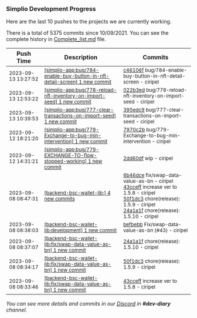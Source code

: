 
### Simplio Development Progress

Here are the last 10 pushes to the projects we are currently working.

There is a total of 5375 commits since 10/09/2021. You can see the complete history in
 [Complete_list.md](Complete_list.md) file.

| Push Time | Description | Commits |
| --- | --- | --- |
| <sub>2023-09-13 13:27:52</sub> | <sub>[[simplio-app:bug/784-enable-buy-button-in-nft-detail-screen] 1 new commit](https://github.com/SimplioOfficial/simplio-app/commit/c46106f91e7a5ba195800604ea0c2720257d65bd)</sub> | <sub>[c46106f](https://github.com/SimplioOfficial/simplio-app/commit/c46106f91e7a5ba195800604ea0c2720257d65bd) bug/784-enable-buy-button-in-nft-detail-screen - ciripel</sub> |
| <sub>2023-09-13 12:53:22</sub> | <sub>[[simplio-app:bug/778-reload-nft-inventory-on-import-seed] 1 new commit](https://github.com/SimplioOfficial/simplio-app/commit/022b3ed35d8cc811a2ed9b331e18cce797fabca3)</sub> | <sub>[022b3ed](https://github.com/SimplioOfficial/simplio-app/commit/022b3ed35d8cc811a2ed9b331e18cce797fabca3) bug/778-reload-nft-inventory-on-import-seed - ciripel</sub> |
| <sub>2023-09-13 10:39:53</sub> | <sub>[[simplio-app:bug/777-clear-transactions-on-import-seed] 1 new commit](https://github.com/SimplioOfficial/simplio-app/commit/395edc9c9f953350e8bd7f337b5d010abd7a5038)</sub> | <sub>[395edc9](https://github.com/SimplioOfficial/simplio-app/commit/395edc9c9f953350e8bd7f337b5d010abd7a5038) bug/777-clear-transactions-on-import-seed - ciripel</sub> |
| <sub>2023-09-12 18:21:20</sub> | <sub>[[simplio-app:bug/779-Exchange-to-bug-min-intervention] 1 new commit](https://github.com/SimplioOfficial/simplio-app/commit/7970c2b8c3d112a848a0455384b2f17b92ca2929)</sub> | <sub>[7970c2b](https://github.com/SimplioOfficial/simplio-app/commit/7970c2b8c3d112a848a0455384b2f17b92ca2929) bug/779-Exchange-to-bug-min-intervention - ciripel</sub> |
| <sub>2023-09-12 14:31:21</sub> | <sub>[[simplio-app:bug/779-EXCHANGE-TO-flow-stopped-working] 1 new commit](https://github.com/SimplioOfficial/simplio-app/commit/2dd60df80ecef4c2187bf6567128c92c666e55ad)</sub> | <sub>[2dd60df](https://github.com/SimplioOfficial/simplio-app/commit/2dd60df80ecef4c2187bf6567128c92c666e55ad) wip - ciripel</sub> |
| <sub>2023-09-08 08:47:31</sub> | <sub>[[backend-bsc-wallet-lib:] 4 new commits](https://github.com/SimplioOfficial/backend-bsc-wallet-lib/compare/6b46dce226e2^...24a1a1fbd755)</sub> | <sub>[6b46dce](https://github.com/SimplioOfficial/backend-bsc-wallet-lib/commit/6b46dce226e28572587d828363cc4cd6888cd050) fix/swap-data-value-as-bn - ciripel<br>[43cceff](https://github.com/SimplioOfficial/backend-bsc-wallet-lib/commit/43cceff9b9298c6d688a8ca7fb2f80a92468255a) increase ver to 1.5.8 - ciripel<br>[50f1dc3](https://github.com/SimplioOfficial/backend-bsc-wallet-lib/commit/50f1dc3f502f8b835025cd3203e974c6b62e21e6) chore(release): 1.5.9 - ciripel<br>[24a1a1f](https://github.com/SimplioOfficial/backend-bsc-wallet-lib/commit/24a1a1fbd755bcda65fb1090fe54b265612822f9) chore(release): 1.5.10 - ciripel</sub> |
| <sub>2023-09-08 08:38:03</sub> | <sub>[[backend-bsc-wallet-lib:development] 1 new commit](https://github.com/SimplioOfficial/backend-bsc-wallet-lib/commit/befbebb988f7c7aa796c458e6959cb248de0b3c2)</sub> | <sub>[befbebb](https://github.com/SimplioOfficial/backend-bsc-wallet-lib/commit/befbebb988f7c7aa796c458e6959cb248de0b3c2) Fix/swap-data-value-as-bn (#43) - ciripel</sub> |
| <sub>2023-09-08 08:37:07</sub> | <sub>[[backend-bsc-wallet-lib:fix/swap-data-value-as-bn] 1 new commit](https://github.com/SimplioOfficial/backend-bsc-wallet-lib/commit/24a1a1fbd755bcda65fb1090fe54b265612822f9)</sub> | <sub>[24a1a1f](https://github.com/SimplioOfficial/backend-bsc-wallet-lib/commit/24a1a1fbd755bcda65fb1090fe54b265612822f9) chore(release): 1.5.10 - ciripel</sub> |
| <sub>2023-09-08 08:34:17</sub> | <sub>[[backend-bsc-wallet-lib:fix/swap-data-value-as-bn] 1 new commit](https://github.com/SimplioOfficial/backend-bsc-wallet-lib/commit/50f1dc3f502f8b835025cd3203e974c6b62e21e6)</sub> | <sub>[50f1dc3](https://github.com/SimplioOfficial/backend-bsc-wallet-lib/commit/50f1dc3f502f8b835025cd3203e974c6b62e21e6) chore(release): 1.5.9 - ciripel</sub> |
| <sub>2023-09-08 08:33:46</sub> | <sub>[[backend-bsc-wallet-lib:fix/swap-data-value-as-bn] 1 new commit](https://github.com/SimplioOfficial/backend-bsc-wallet-lib/commit/43cceff9b9298c6d688a8ca7fb2f80a92468255a)</sub> | <sub>[43cceff](https://github.com/SimplioOfficial/backend-bsc-wallet-lib/commit/43cceff9b9298c6d688a8ca7fb2f80a92468255a) increase ver to 1.5.8 - ciripel</sub> |

_You can see more details and commits in our [Discord](https://discord.gg/aKhjuwZmdP) in **#dev-diary** channel._
